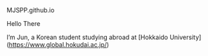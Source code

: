 MJSPP.github.io


Hello There


I’m Jun, a Korean student studying abroad at [Hokkaido University] (https://www.global.hokudai.ac.jp/)


​


​
